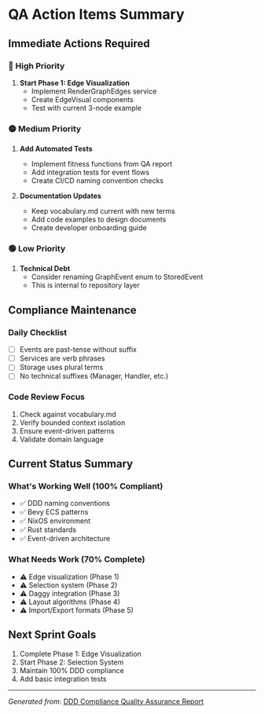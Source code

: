 # QA Action Items Summary

## Immediate Actions Required

### 🔴 High Priority
1. **Start Phase 1: Edge Visualization**
   - Implement RenderGraphEdges service
   - Create EdgeVisual components
   - Test with current 3-node example

### 🟡 Medium Priority
1. **Add Automated Tests**
   - Implement fitness functions from QA report
   - Add integration tests for event flows
   - Create CI/CD naming convention checks

2. **Documentation Updates**
   - Keep vocabulary.md current with new terms
   - Add code examples to design documents
   - Create developer onboarding guide

### 🟢 Low Priority
1. **Technical Debt**
   - Consider renaming GraphEvent enum to StoredEvent
   - This is internal to repository layer

## Compliance Maintenance

### Daily Checklist
- [ ] Events are past-tense without suffix
- [ ] Services are verb phrases
- [ ] Storage uses plural terms
- [ ] No technical suffixes (Manager, Handler, etc.)

### Code Review Focus
1. Check against vocabulary.md
2. Verify bounded context isolation
3. Ensure event-driven patterns
4. Validate domain language

## Current Status Summary

### What's Working Well (100% Compliant)
- ✅ DDD naming conventions
- ✅ Bevy ECS patterns
- ✅ NixOS environment
- ✅ Rust standards
- ✅ Event-driven architecture

### What Needs Work (70% Complete)
- ⚠️ Edge visualization (Phase 1)
- ⚠️ Selection system (Phase 2)
- ⚠️ Daggy integration (Phase 3)
- ⚠️ Layout algorithms (Phase 4)
- ⚠️ Import/Export formats (Phase 5)

## Next Sprint Goals
1. Complete Phase 1: Edge Visualization
2. Start Phase 2: Selection System
3. Maintain 100% DDD compliance
4. Add basic integration tests

---

*Generated from*: [DDD Compliance Quality Assurance Report](./ddd-compliance-quality-assurance-report.md)
